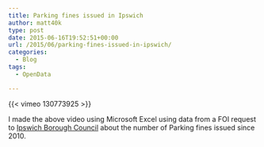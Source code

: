 ```yaml
---
title: Parking fines issued in Ipswich
author: matt40k
type: post
date: 2015-06-16T19:52:51+00:00
url: /2015/06/parking-fines-issued-in-ipswich/
categories:
  - Blog
tags:
  - OpenData

---
```

{{< vimeo 130773925 >}}

I made the above video using Microsoft Excel using data from a FOI request to <a href="https://www.ipswich.gov.uk/" target="_blank" rel="nofollow">Ipswich Borough Council</a> about the number of Parking fines issued since 2010.
